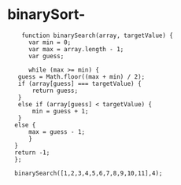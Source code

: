 # binarySort-
        function binarySearch(array, targetValue) {
          var min = 0;
          var max = array.length - 1;
          var guess;
      
          while (max >= min) {
       guess = Math.floor((max + min) / 2);
       if (array[guess] === targetValue) {
           return guess;
       }
       else if (array[guess] < targetValue) {
           min = guess + 1;
       }
      else {
          max = guess - 1;
          }
      }
      return -1;
      };
      
      binarySearch([1,2,3,4,5,6,7,8,9,10,11],4);

